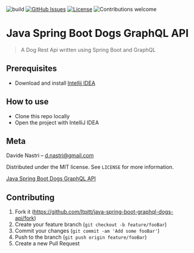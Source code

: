 ![build](https://github.com/ltpitt/java-spring-boot-dogs-graphql-api/workflows/build/badge.svg)
[![GitHub Issues](https://img.shields.io/github/issues-raw/ltpitt/java-spring-boot-graphql-dogs-api)](https://github.com/ltpitt/java-spring-boot-dogs-graphql-api/issues)
[![License](https://img.shields.io/badge/license-MIT-blue.svg)](https://opensource.org/licenses/MIT)
![Contributions welcome](https://img.shields.io/badge/contributions-welcome-orange.svg)

# Java Spring Boot Dogs GraphQL API
> A Dog Rest Api written using Spring Boot and GraphQL

## Prerequisites

- Download and install [Intellij IDEA](https://www.jetbrains.com/idea/download)

## How to use

- Clone this repo locally
- Open the project with IntelliJ IDEA

## Meta

Davide Nastri – d.nastri@gmail.com

Distributed under the MIT license. See ``LICENSE`` for more information.

[Java Spring Boot Dogs GraphQL API](https://github.com/ltpitt/java-spring-boot-graphql-dogs-api)

## Contributing

1. Fork it (<https://github.com/ltpitt/java-spring-boot-graphql-dogs-api/fork>)
2. Create your feature branch (`git checkout -b feature/fooBar`)
3. Commit your changes (`git commit -am 'Add some fooBar'`)
4. Push to the branch (`git push origin feature/fooBar`)
5. Create a new Pull Request
